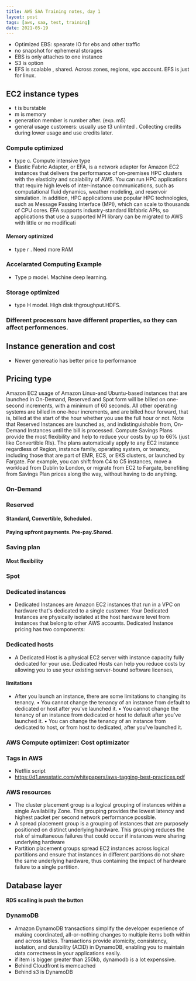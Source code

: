 ```yaml
---
title: AWS SAA Training notes, day 1
layout: post
tags: [aws, saa, test, training]
date: 2021-05-19
---
```


- Optimized EBS: spearate IO  for ebs and other traffic
- no snapshot for ephemeral storages
- EBS is only attaches to one instance
- S3 is option
- EFS is scalable , shared. Across zones, regions, vpc account. EFS is just for linux.

## EC2 instance types
- t is burstable
- m is memory
- generation member is number after. (exp. m5)
- general usage customers: usually use  t3 unlimted . Collecting credits during lower usage and use credits later.
### Compute optimized
- type c. Compute intensive type
- Elastic Fabric Adapter, or EFA, is a network adapter for Amazon EC2 instances that delivers the performance of on-premises HPC clusters with the elasticity and scalability of AWS. You can run HPC applications that require high levels of inter-instance communications, such as computational fluid dynamics, weather modeling, and reservoir simulation. In addition, HPC applications use popular HPC technologies, such as Message Passing Interface (MPI), which can scale to thousands of CPU cores. EFA supports industry-standard libfabric APIs, so applications that use a supported MPI library can be migrated to AWS with little or no modificati
#### Memory  optimized
- type r . Need more RAM
### Accelarated Computing Example
- Type p model. Machine deep learning.
### Storage optimized
- type H model. High disk thgroughput.HDFS.

### Different processors  have different properties, so they can affect performences.
## Instance generation and cost
- Newer genereatio has better price to performance 
## Pricing type
Amazon EC2 usage of Amazon Linux-and Ubuntu-based instances that are launched in On-Demand, Reserved and Spot form will be billed on one-second increments, with a minimum of 60 seconds. All other operating systems are billed in one-hour increments, and are billed hour forward, that is, billed at the start of the hour whether you use the full hour or not. Note that Reserved Instances are launched as, and indistinguishable from, On-Demand Instances until the bill is processed. Compute Savings Plans provide the most flexibility and help to reduce your costs by up to 66% (just like Convertible RIs). The plans automatically apply to any EC2 instance regardless of Region, instance family, operating system, or tenancy, including those that are part of EMR, ECS, or EKS clusters, or launched by Fargate. For example, you can shift from C4 to C5 instances, move a workload from Dublin to London, or migrate from EC2 to Fargate, benefiting from Savings Plan prices along the way, without having to do anything.
### On-Demand
### Reserved
#### Standard, Convertible, Scheduled.
#### Paying upfront payments. Pre-pay.Shared.
### Saving plan
#### Most flexibility  
### Spot 
 
### Dedicated instances
 - Dedicated Instances are Amazon EC2 instances that run in a VPC on hardware that's dedicated to a single customer. Your Dedicated Instances are physically isolated at the host hardware level from instances that belong to other AWS accounts. Dedicated Instance pricing has two components:
### Dedicated hosts
- A Dedicated Host is a physical EC2 server with instance capacity fully dedicated for your use. Dedicated Hosts can help you reduce costs by allowing you to use your existing server-bound software licenses, 
#### limitations
- After you launch an instance, there are some limitations to changing its tenancy. • You cannot change the tenancy of an instance from default to dedicated or host after you've launched it.
• You cannot change the tenancy of an instance from dedicated or host to default after you've launched it.
• You can change the tenancy of an instance from dedicated to host, or from host to dedicated, after you've launched it.
 
### AWS Compute optimizer: Cost optimizator
### Tags in AWS
- Netflix script 
- https://d1.awsstatic.com/whitepapers/aws-tagging-best-practices.pdf
### AWS resources
- The cluster placement group is a logical grouping of instances within a single Availability Zone. This grouping provides the lowest latency and highest packet per second network performance possible.
- A spread placement group is a grouping of instances that are purposely positioned on distinct underlying hardware. This grouping reduces the risk of simultaneous failures that could occur if instances were sharing underlying hardware
- Partition placement groups spread EC2 instances across logical partitions and ensure that instances in different partitions do not share the same underlying hardware, thus containing the impact of hardware failure to a single partition.


## Database layer
#### RDS scalling is push the button

### DynamoDB
- Amazon DynamoDB transactions simplify the developer experience of making coordinated, all-or-nothing changes to multiple items both within and across tables. Transactions provide atomicity, consistency, isolation, and durability (ACID) in DynamoDB, enabling you to maintain data correctness in your applications easily.
- if item is bigger greater than 250kb, dynamodb is a lot expenssive.
- Behind Cloudfront is memcached
- Behind s3 is DynamoDB 